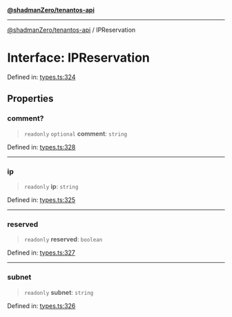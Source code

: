 [**@shadmanZero/tenantos-api**](../README.md)

***

[@shadmanZero/tenantos-api](../globals.md) / IPReservation

# Interface: IPReservation

Defined in: [types.ts:324](https://github.com/shadmanZero/tenantos-api/blob/a3061c31c45f4aa1cfaa0e889df3cea522a254ad/src/types.ts#L324)

## Properties

### comment?

> `readonly` `optional` **comment**: `string`

Defined in: [types.ts:328](https://github.com/shadmanZero/tenantos-api/blob/a3061c31c45f4aa1cfaa0e889df3cea522a254ad/src/types.ts#L328)

***

### ip

> `readonly` **ip**: `string`

Defined in: [types.ts:325](https://github.com/shadmanZero/tenantos-api/blob/a3061c31c45f4aa1cfaa0e889df3cea522a254ad/src/types.ts#L325)

***

### reserved

> `readonly` **reserved**: `boolean`

Defined in: [types.ts:327](https://github.com/shadmanZero/tenantos-api/blob/a3061c31c45f4aa1cfaa0e889df3cea522a254ad/src/types.ts#L327)

***

### subnet

> `readonly` **subnet**: `string`

Defined in: [types.ts:326](https://github.com/shadmanZero/tenantos-api/blob/a3061c31c45f4aa1cfaa0e889df3cea522a254ad/src/types.ts#L326)
